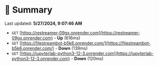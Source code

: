 # 📖 Summary
Last updated: **5/27/2024, 9:07:46 AM**

- `GET` [https://restreamer-09gx.onrender.com](https://restreamer-09gx.onrender.com) - **Up** (616ms)
- `GET` [https://filestreambot-b5k6.onrender.com/](https://filestreambot-b5k6.onrender.com/) - **Down** (139ms)
- `GET` [https://jupyterlab-python3-12-3.onrender.com](https://jupyterlab-python3-12-3.onrender.com) - **Down** (120ms)
